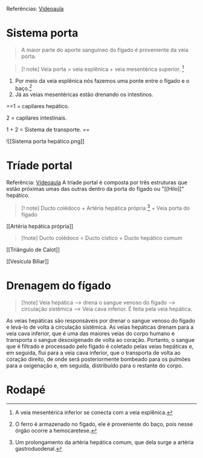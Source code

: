 Referências: [Videoaula](https://youtu.be/-5FhZ06figY?si=jCgWdlzd2CsWVw0M)

# Sistema porta
> A maior parte do aporte sanguíneo do fígado é proveniente da veia porta. 

>[! note] Veia porta = veia esplênica + veia mesentérica superior. [^1]

1. Por meio da veia esplênica nós fazemos uma ponte entre o fígado e o baço.[^2] 
2. Já as veias mesentéricas estão drenando os intestinos. 

==1 = capilares hepático. 

2 = capilares intestinais. 

1 + 2 = Sistema de transporte. ==

![[Sistema porta hepático.png]]

# Tríade portal 
Referência: [Vídeoaula](https://youtu.be/OW04uwGr60c?si=EPSC7Pur2Ma9ZgIJ)
A tríade portal é composta por três estruturas que estão próximas umas das outras dentro da porta do fígado ou "[[Hilo]]" hepático.
>[! note] Ducto colédoco + Artéria hepática própria [^3] + Veia porta do fígado

[[Artéria hepática própria]]

> [!note] Ducto colédoco = Ducto cístico + Ducto hepático comum 

[[Triângulo de Calot]]

[[Vesícula Biliar]]

# Drenagem do fígado 
>[!note] Veia hepática --> drena o sangue venoso do fígado --> circulação sistêmica --> Veia cava inferior. 
É feita pela veia hepática. 

As veias hepáticas são responsáveis por drenar o sangue venoso do fígado e levá-lo de volta à circulação sistêmica. As veias hepáticas drenam para a veia cava inferior, que é uma das maiores veias do corpo humano e transporta o sangue desoxigenado de volta ao coração. Portanto, o sangue que é filtrado e processado pelo fígado é coletado pelas veias hepáticas e, em seguida, flui para a veia cava inferior, que o transporta de volta ao coração direito, de onde será posteriormente bombeado para os pulmões para a oxigenação e, em seguida, distribuído para o restante do corpo.
# Rodapé 
[^1]: A veia mesentérica inferior se conecta com a veia esplênica. 
[^2]: O ferro é armazenado no fígado, ele é proveniente do baço, pois nesse órgão ocorre a hemocaretese. 
[^3]: Um prolongamento da artéria hepática comum, que dela surge a artéria gastroduodenal. 